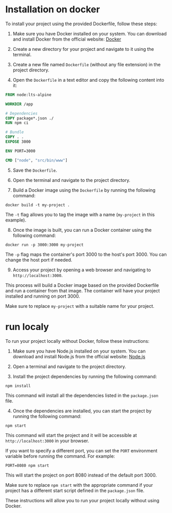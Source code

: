 # Installation on docker

To install your project using the provided Dockerfile, follow these steps:

1. Make sure you have Docker installed on your system. You can download and install Docker from the official website: [Docker](https://www.docker.com/products/docker-desktop)

2. Create a new directory for your project and navigate to it using the terminal.

3. Create a new file named `Dockerfile` (without any file extension) in the project directory.

4. Open the `Dockerfile` in a text editor and copy the following content into it:

```Dockerfile
FROM node:lts-alpine

WORKDIR /app

# Dependencies
COPY package*.json ./
RUN npm ci

# Bundle
COPY . .
EXPOSE 3000

ENV PORT=3000

CMD ["node", "src/bin/www"]
```

5. Save the `Dockerfile`.

6. Open the terminal and navigate to the project directory.

7. Build a Docker image using the `Dockerfile` by running the following command:

```shell
docker build -t my-project .
```

The `-t` flag allows you to tag the image with a name (`my-project` in this example).

8. Once the image is built, you can run a Docker container using the following command:

```shell
docker run -p 3000:3000 my-project
```

The `-p` flag maps the container's port 3000 to the host's port 3000. You can change the host port if needed.

9. Access your project by opening a web browser and navigating to `http://localhost:3000`.

This process will build a Docker image based on the provided Dockerfile and run a container from that image. The container will have your project installed and running on port 3000.

Make sure to replace `my-project` with a suitable name for your project.

# run localy

To run your project locally without Docker, follow these instructions:

1. Make sure you have Node.js installed on your system. You can download and install Node.js from the official website: [Node.js](https://nodejs.org)

2. Open a terminal and navigate to the project directory.

3. Install the project dependencies by running the following command:

```shell
npm install
```

This command will install all the dependencies listed in the `package.json` file.

4. Once the dependencies are installed, you can start the project by running the following command:

```shell
npm start
```

This command will start the project and it will be accessible at `http://localhost:3000` in your browser.

If you want to specify a different port, you can set the `PORT` environment variable before running the command. For example:

```shell
PORT=8080 npm start
```

This will start the project on port 8080 instead of the default port 3000.

Make sure to replace `npm start` with the appropriate command if your project has a different start script defined in the `package.json` file.

These instructions will allow you to run your project locally without using Docker.
